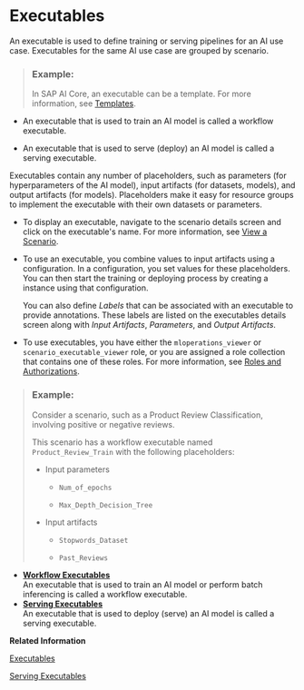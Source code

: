 <!-- loio06f4794caf9545bbb084611c1151ed8a -->

# Executables

An executable is used to define training or serving pipelines for an AI use case. Executables for the same AI use case are grouped by scenario.

> ### Example:  
> In SAP AI Core, an executable can be a template. For more information, see [Templates](https://help.sap.com/viewer/808d9d442fb0484e9b818924feeb9add/LATEST/en-US/8a1f91a18cf0473e8689789f1636675a.html).

-   An executable that is used to train an AI model is called a workflow executable.

-   An executable that is used to serve \(deploy\) an AI model is called a serving executable.


Executables contain any number of placeholders, such as parameters \(for hyperparameters of the AI model\), input artifacts \(for datasets, models\), and output artifacts \(for models\). Placeholders make it easy for resource groups to implement the executable with their own datasets or parameters.

-   To display an executable, navigate to the scenario details screen and click on the executable's name. For more information, see [View a Scenario](view-a-scenario-6ef1b9a.md).

-   To use an executable, you combine values to input artifacts using a configuration. In a configuration, you set values for these placeholders. You can then start the training or deploying process by creating a instance using that configuration.

    You can also define *Labels* that can be associated with an executable to provide annotations. These labels are listed on the executables details screen along with *Input Artifacts*, *Parameters*, and *Output Artifacts*.

-   To use executables, you have either the `mloperations_viewer` or `scenario_executable_viewer` role, or you are assigned a role collection that contains one of these roles. For more information, see [Roles and Authorizations](security-e4cf710.md#loio4ef8499d7a4945ec854e3b4590830bcc).


> ### Example:  
> Consider a scenario, such as a Product Review Classification, involving positive or negative reviews.
> 
> This scenario has a workflow executable named `Product_Review_Train` with the following placeholders:
> 
> -   Input parameters
> 
>     -   `Num_of_epochs`
> 
>     -   `Max_Depth_Decision_Tree`
> 
> 
> -   Input artifacts
> 
>     -   `Stopwords_Dataset`
> 
>     -   `Past_Reviews`

-   **[Workflow Executables](workflow-executables-799bb31.md "An executable that is used to train an AI model or perform batch inferencing is called a
		workflow executable.")**  
An executable that is used to train an AI model or perform batch inferencing is called a workflow executable.
-   **[Serving Executables](serving-executables-4a55fb3.md "An executable that is used to deploy (serve) an AI model is called a serving
		executable.")**  
An executable that is used to deploy \(serve\) an AI model is called a serving executable.

**Related Information**  


[Executables](executables-06f4794.md "An executable is used to define training or serving pipelines for an AI use case. Executables for the same AI use case are grouped by scenario.")

[Serving Executables](serving-executables-4a55fb3.md "An executable that is used to deploy (serve) an AI model is called a serving executable.")

